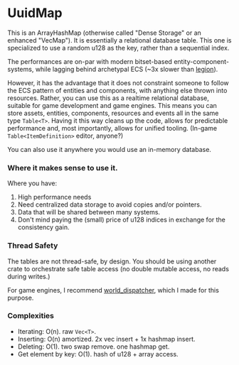 # UuidMap

This is an ArrayHashMap (otherwise called "Dense Storage" or an enhanced "VecMap").
It is essentially a relational database table.
This one is specialized to use a random u128 as the key, rather than a sequential index.

The performances are on-par with modern bitset-based entity-component-systems, while lagging behind archetypal ECS (~3x slower than [legion](https://github.com/amethyst/legion)).

However, it has the advantage that it does not constraint someone to follow the ECS pattern of entities and components, with anything else thrown into resources.
Rather, you can use this as a realtime relational database, suitable for game development and game engines.
This means you can store assets, entities, components, resources and events all in the same type `Table<T>`. Having it this way cleans up the code, allows for predictable performance and, most importantly, allows for unified tooling. (In-game `Table<ItemDefinition>` editor, anyone?)

You can also use it anywhere you would use an in-memory database.

### Where it makes sense to use it.

Where you have:
1. High performance needs
2. Need centralized data storage to avoid copies and/or pointers.
3. Data that will be shared between many systems.
4. Don't mind paying the (small) price of u128 indices in exchange for the consistency gain.

### Thread Safety
The tables are not thread-safe, by design.
You should be using another crate to orchestrate safe table access (no double mutable access, no reads during writes.)

For game engines, I recommend [world_dispatcher](https://github.com/AnneKitsune/world_dispatcher), which I made for this purpose.

### Complexities

- Iterating: O(n). raw `Vec<T>`.
- Inserting: O(n) amortized. 2x vec insert + 1x hashmap insert.
- Deleting: O(1). two swap remove. one hashmap get.
- Get element by key: O(1). hash of u128 + array access.
